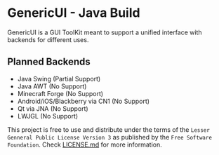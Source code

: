 GenericUI - Java Build
======================

GenericUI is a GUI ToolKit meant to support a unified interface with backends for different uses.

Planned Backends
----------------
 - Java Swing (Partial Support)
 - Java AWT (No Support)
 - Minecraft Forge (No Support)
 - Android/iOS/Blackberry via CN1 (No Support)
 - Qt via JNA (No Support)
 - LWJGL (No Support)

This project is free to use and distribute under the terms of the `Lesser Genneral Public License Version 3` as published by the `Free Software Foundation`.
Check [LICENSE.md](LICENSE.md) for more information.
